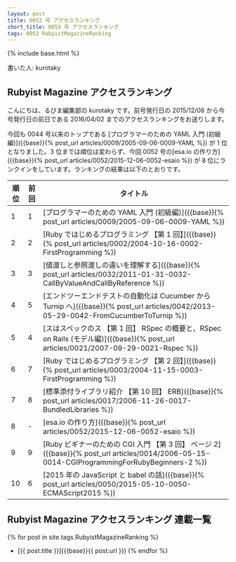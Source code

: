```yaml
---
layout: post
title: 0053 号 アクセスランキング
short_title: 0053 号 アクセスランキング
tags: 0053 RubyistMagazineRanking
---
```

{% include base.html %}


書いた人: kurotaky

## Rubyist Magazine アクセスランキング

こんにちは、るびま編集部の kurotaky です。前号発行日の 2015/12/06 から今号発行日の前日である 2016/04/02 までのアクセスランキングをお送りします。

今回も 0044 号以来のトップである [プログラマーのための YAML 入門 (初級編)]({{base}}{% post_url articles/0009/2005-09-06-0009-YAML %}) が 1 位となりました。3 位までは順位は変わらず、今回 0052 号の[esa.io の作り方]({{base}}{% post_url articles/0052/2015-12-06-0052-esaio %}) が 8 位にランクインをしています。ランキングの結果は以下のとおりです。

| 順位| 前回| タイトル|
|---|---|---|
| 1| 1| [プログラマーのための YAML 入門 (初級編)]({{base}}{% post_url articles/0009/2005-09-06-0009-YAML %})|
| 2| 2| [Ruby ではじめるプログラミング 【第 1 回】]({{base}}{% post_url articles/0002/2004-10-16-0002-FirstProgramming %})|
| 3| 3| [値渡しと参照渡しの違いを理解する]({{base}}{% post_url articles/0032/2011-01-31-0032-CallByValueAndCallByReference %})|
| 4| 5| [エンドツーエンドテストの自動化は Cucumber から Turnip へ]({{base}}{% post_url articles/0042/2013-05-29-0042-FromCucumberToTurnip %})|
| 5| 4| [スはスペックのス 【第 1 回】 RSpec の概要と、RSpec on Rails (モデル編)]({{base}}{% post_url articles/0021/2007-09-29-0021-Rspec %})|
| 6| 7| [Ruby ではじめるプログラミング 【第 2 回】]({{base}}{% post_url articles/0003/2004-11-15-0003-FirstProgramming %})|
| 7| 8| [標準添付ライブラリ紹介 【第 10 回】 ERB]({{base}}{% post_url articles/0017/2006-11-26-0017-BundledLibraries %})|
| 8| -| [esa.io の作り方]({{base}}{% post_url articles/0052/2015-12-06-0052-esaio %})|
| 9| 9| [Ruby ビギナーのための CGI 入門 【第 3 回】 ページ 2]({{base}}{% post_url articles/0014/2006-05-15-0014-CGIProgrammingForRubyBeginners-2 %})|
| 10| 6| [2015 年の JavaScript と babel の話]({{base}}{% post_url articles/0050/2015-05-10-0050-ECMAScript2015 %})|


## Rubyist Magazine アクセスランキング 連載一覧

{% for post in site.tags.RubyistMagazineRanking %}
  - [{{ post.title }}]({{base}}{{ post.url }})
{% endfor %}


